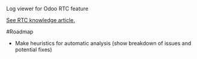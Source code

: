 Log viewer for Odoo RTC feature

[See RTC knowledge article.](https://www.odoo.com/knowledge/article/28830)

#Roadmap

* Make heuristics for automatic analysis (show breakdown of issues and potential fixes)
